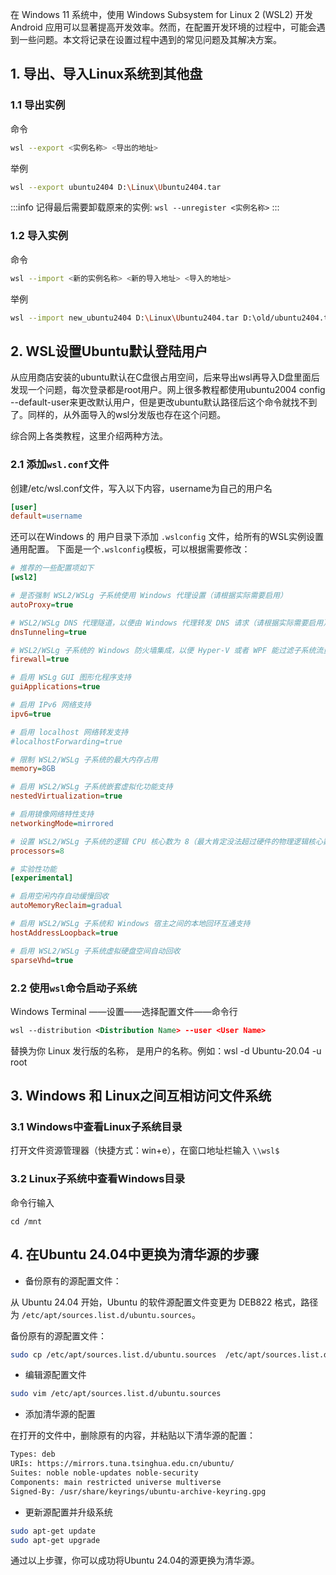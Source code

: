 在 Windows 11 系统中，使用 Windows Subsystem for Linux 2 (WSL2) 开发 Android 应用可以显著提高开发效率。然而，在配置开发环境的过程中，可能会遇到一些问题。本文将记录在设置过程中遇到的常见问题及其解决方案。

<!-- truncate -->

## 1. 导出、导入Linux系统到其他盘

### 1.1 导出实例

命令

```bash
wsl --export <实例名称> <导出的地址>
```

举例

```bash
wsl --export ubuntu2404 D:\Linux\Ubuntu2404.tar
```

:::info
记得最后需要卸载原来的实例: `wsl --unregister <实例名称>`
:::

### 1.2 导入实例

命令

```bash
wsl --import <新的实例名称> <新的导入地址> <导入的地址>
```

举例

```bash
wsl --import new_ubuntu2404 D:\Linux\Ubuntu2404.tar D:\old/ubuntu2404.tar
```




## 2. WSL设置Ubuntu默认登陆用户

从应用商店安装的ubuntu默认在C盘很占用空间，后来导出wsl再导入D盘里面后发现一个问题，每次登录都是root用户。网上很多教程都使用ubuntu2004 config --default-user来更改默认用户，但是更改ubuntu默认路径后这个命令就找不到了。同样的，从外面导入的wsl分发版也存在这个问题。

综合网上各类教程，这里介绍两种方法。

### 2.1 添加`wsl.conf`文件

创建/etc/wsl.conf文件，写入以下内容，username为自己的用户名

```ini
[user]
default=username
```

还可以在Windows 的 用户目录下添加 `.wslconfig` 文件，给所有的WSL实例设置通用配置。
下面是一个`.wslconfig`模板，可以根据需要修改：

```ini
# 推荐的一些配置项如下
[wsl2]

# 是否强制 WSL2/WSLg 子系统使用 Windows 代理设置（请根据实际需要启用）
autoProxy=true

# WSL2/WSLg DNS 代理隧道，以便由 Windows 代理转发 DNS 请求（请根据实际需要启用）
dnsTunneling=true

# WSL2/WSLg 子系统的 Windows 防火墙集成，以便 Hyper-V 或者 WPF 能过滤子系统流量（请根据实际需要启用）
firewall=true

# 启用 WSLg GUI 图形化程序支持
guiApplications=true

# 启用 IPv6 网络支持
ipv6=true

# 启用 localhost 网络转发支持
#localhostForwarding=true

# 限制 WSL2/WSLg 子系统的最大内存占用
memory=8GB

# 启用 WSL2/WSLg 子系统嵌套虚拟化功能支持
nestedVirtualization=true

# 启用镜像网络特性支持
networkingMode=mirrored

# 设置 WSL2/WSLg 子系统的逻辑 CPU 核心数为 8（最大肯定没法超过硬件的物理逻辑核心数）
processors=8

# 实验性功能
[experimental]

# 启用空闲内存自动缓慢回收
autoMemoryReclaim=gradual

# 启用 WSL2/WSLg 子系统和 Windows 宿主之间的本地回环互通支持
hostAddressLoopback=true

# 启用 WSL2/WSLg 子系统虚拟硬盘空间自动回收
sparseVhd=true

```


### 2.2 使用`wsl`命令启动子系统

Windows Terminal ——设置——选择配置文件——命令行

```xml
wsl --distribution <Distribution Name> --user <User Name>
```

<Distribution Name> 替换为你 Linux 发行版的名称，<User Name> 是用户的名称。例如：wsl -d Ubuntu-20.04 -u root

## 3. Windows 和 Linux之间互相访问文件系统

### 3.1 Windows中查看Linux子系统目录

打开文件资源管理器（快捷方式：win+e），在窗口地址栏输入 `\\wsl$`

### 3.2 Linux子系统中查看Windows目录

命令行输入

```text
cd /mnt
```

## 4. 在Ubuntu 24.04中更换为清华源的步骤

- 备份原有的源配置文件：

从 Ubuntu 24.04 开始，Ubuntu 的软件源配置文件变更为 DEB822 格式，路径为 `/etc/apt/sources.list.d/ubuntu.sources`。

备份原有的源配置文件：
```bash
sudo cp /etc/apt/sources.list.d/ubuntu.sources  /etc/apt/sources.list.d/ubuntu.sources.bak
```

- 编辑源配置文件

```bash
sudo vim /etc/apt/sources.list.d/ubuntu.sources
```

- 添加清华源的配置　　

在打开的文件中，删除原有的内容，并粘贴以下清华源的配置：

```txt
Types: deb
URIs: https://mirrors.tuna.tsinghua.edu.cn/ubuntu/
Suites: noble noble-updates noble-security
Components: main restricted universe multiverse
Signed-By: /usr/share/keyrings/ubuntu-archive-keyring.gpg
```

- 更新源配置并升级系统

```bash
sudo apt-get update
sudo apt-get upgrade
```

通过以上步骤，你可以成功将Ubuntu 24.04的源更换为清华源。

